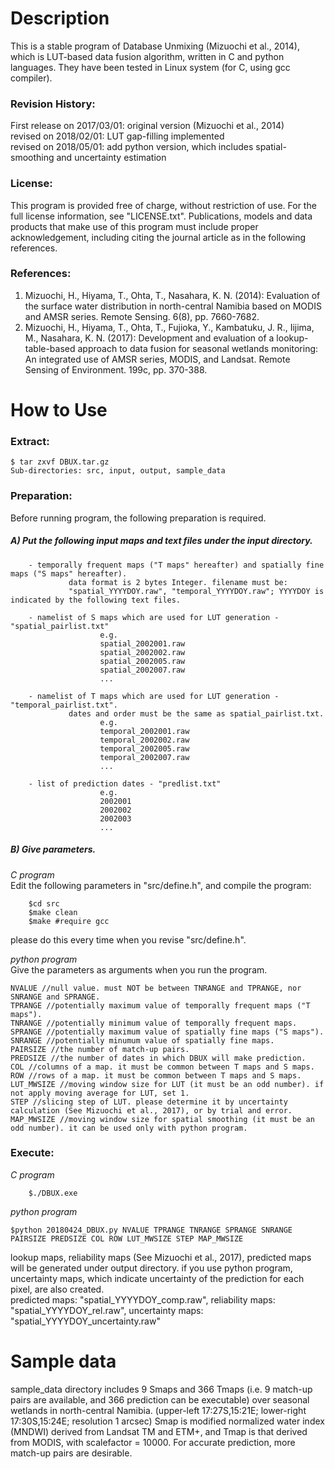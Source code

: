 Description
=======================
This is a stable program of Database Unmixing (Mizuochi et al., 2014), which is LUT-based data fusion algorithm, written in C and python languages. They have been tested in Linux system (for C, using gcc compiler).

### Revision History:
First release on 2017/03/01: original version (Mizuochi et al., 2014)  
revised on 2018/02/01: LUT gap-filling implemented  
revised on 2018/05/01: add python version, which includes spatial-smoothing and uncertainty estimation


### License:
This program is provided free of charge, without restriction of use. For the full license information, see "LICENSE.txt". Publications, models and data products that make use of this program must include proper acknowledgement, including citing the journal article as in the following references.

### References:
1. Mizuochi, H., Hiyama, T., Ohta, T., Nasahara, K. N. (2014): Evaluation of the surface water distribution in north-central Namibia based on MODIS and AMSR series. Remote Sensing. 6(8), pp. 7660-7682.
2. Mizuochi, H., Hiyama, T., Ohta, T., Fujioka, Y., Kambatuku, J. R., Iijima, M., Nasahara, K. N. (2017): Development and evaluation of a lookup-table-based approach to data fusion for seasonal wetlands monitoring: An integrated use of AMSR series, MODIS, and Landsat. Remote Sensing of Environment. 199c, pp. 370-388.


How to Use
=====================
### Extract:
	$ tar zxvf DBUX.tar.gz  
	Sub-directories: src, input, output, sample_data  

### Preparation:
Before running program, the following preparation is required.  
##### A) Put the following input maps and text files under the input directory.

        - temporally frequent maps ("T maps" hereafter) and spatially fine maps ("S maps" hereafter).
                 data format is 2 bytes Integer. filename must be:
                 "spatial_YYYYDOY.raw", "temporal_YYYYDOY.raw"; YYYYDOY is indicated by the following text files.

        - namelist of S maps which are used for LUT generation - "spatial_pairlist.txt"
                        e.g.
                        spatial_2002001.raw
                        spatial_2002002.raw
                        spatial_2002005.raw
                        spatial_2002007.raw
                        ...

        - namelist of T maps which are used for LUT generation - "temporal_pairlist.txt".
                 dates and order must be the same as spatial_pairlist.txt.
                        e.g.
                        temporal_2002001.raw
                        temporal_2002002.raw
                        temporal_2002005.raw
                        temporal_2002007.raw
                        ...

        - list of prediction dates - "predlist.txt"
                        e.g.
                        2002001
                        2002002
                        2002003
                        ...


##### B) Give parameters.
*C program*  
Edit the following parameters in "src/define.h", and compile the program:

        $cd src
        $make clean
        $make #require gcc
please do this every time when you revise "src/define.h".

*python program*  
Give the parameters as arguments when you run the program.

	NVALUE //null value. must NOT be between TNRANGE and TPRANGE, nor SNRANGE and SPRANGE.  
	TPRANGE //potentially maximum value of temporally frequent maps ("T maps").  
	TNRANGE //potentially minimum value of temporally frequent maps.  
	SPRANGE //potentially maximum value of spatially fine maps ("S maps").
	SNRANGE //potentially minumum value of spatially fine maps.
	PAIRSIZE //the number of match-up pairs.
	PREDSIZE //the number of dates in which DBUX will make prediction.
	COL //columns of a map. it must be common between T maps and S maps.
	ROW //rows of a map. it must be common between T maps and S maps.
	LUT_MWSIZE //moving window size for LUT (it must be an odd number). if not apply moving average for LUT, set 1.
	STEP //slicing step of LUT. please determine it by uncertainty calculation (See Mizuochi et al., 2017), or by trial and error.
	MAP_MWSIZE //moving window size for spatial smoothing (it must be an odd number). it can be used only with python program.


### Execute:
*C program*

        $./DBUX.exe

*python program*

	$python 20180424_DBUX.py NVALUE TPRANGE TNRANGE SPRANGE SNRANGE PAIRSIZE PREDSIZE COL ROW LUT_MWSIZE STEP MAP_MWSIZE

lookup maps, reliability maps (See Mizuochi et al., 2017), predicted maps will be generated under output directory. if you use python program, uncertainty maps, which indicate uncertainty of the prediction for each pixel, are also created.  
predicted maps: "spatial_YYYYDOY_comp.raw", reliability maps: "spatial_YYYYDOY_rel.raw", uncertainty maps: "spatial_YYYYDOY_uncertainty.raw"


Sample data
===========

sample_data directory includes 9 Smaps and 366 Tmaps (i.e. 9 match-up pairs are available, and 366 prediction can be executable) over seasonal wetlands in north-central Namibia. (upper-left 17:27S,15:21E; lower-right 17:30S,15:24E; resolution 1 arcsec)
Smap is modified normalized water index (MNDWI) derived from Landsat TM and ETM+, and Tmap is that derived from MODIS, with scalefactor = 10000.
For accurate prediction, more match-up pairs are desirable.
